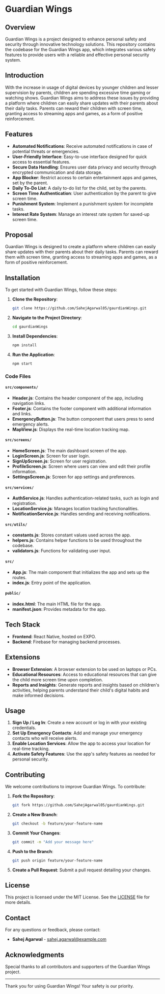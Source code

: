 # Guardian Wings

## Overview

Guardian Wings is a project designed to enhance personal safety and security through innovative technology solutions. This repository contains the codebase for the Guardian Wings app, which integrates various safety features to provide users with a reliable and effective personal security system.

## Introduction

With the increase in usage of digital devices by younger children and lesser supervision by parents, children are spending excessive time gaming or watching shows. Guardian Wings aims to address these issues by providing a platform where children can easily share updates with their parents about their daily tasks. Parents can reward their children with screen time, granting access to streaming apps and games, as a form of positive reinforcement.

## Features

- **Automated Notifications**: Receive automated notifications in case of potential threats or emergencies.
- **User-Friendly Interface**: Easy-to-use interface designed for quick access to essential features.
- **Secure Data Handling**: Ensures user data privacy and security through encrypted communication and data storage.
- **App Blocker**: Restrict access to certain entertainment apps and games, set by the parent.
- **Daily To-Do List**: A daily to-do list for the child, set by the parents.
- **Screen Time Authentication**: User authentication by the parent to give screen time.
- **Punishment System**: Implement a punishment system for incomplete tasks.
- **Interest Rate System**: Manage an interest rate system for saved-up screen time.

## Proposal

Guardian Wings is designed to create a platform where children can easily share updates with their parents about their daily tasks. Parents can reward them with screen time, granting access to streaming apps and games, as a form of positive reinforcement.

## Installation

To get started with Guardian Wings, follow these steps:

1. **Clone the Repository**:
    ```bash
    git clone https://github.com/SahejAgarwal05/gaurdianWings.git
    ```
2. **Navigate to the Project Directory**:
    ```bash
    cd gaurdianWings
    ```
3. **Install Dependencies**:
    ```bash
    npm install
    ```
4. **Run the Application**:
    ```bash
    npm start
    ```

### Code Files

#### `src/components/`

- **Header.js**: Contains the header component of the app, including navigation links.
- **Footer.js**: Contains the footer component with additional information and links.
- **EmergencyButton.js**: The button component that users press to send emergency alerts.
- **MapView.js**: Displays the real-time location tracking map.

#### `src/screens/`

- **HomeScreen.js**: The main dashboard screen of the app.
- **LoginScreen.js**: Screen for user login.
- **SignUpScreen.js**: Screen for user registration.
- **ProfileScreen.js**: Screen where users can view and edit their profile information.
- **SettingsScreen.js**: Screen for app settings and preferences.

#### `src/services/`

- **AuthService.js**: Handles authentication-related tasks, such as login and registration.
- **LocationService.js**: Manages location tracking functionalities.
- **NotificationService.js**: Handles sending and receiving notifications.

#### `src/utils/`

- **constants.js**: Stores constant values used across the app.
- **helpers.js**: Contains helper functions to be used throughout the codebase.
- **validators.js**: Functions for validating user input.

#### `src/`

- **App.js**: The main component that initializes the app and sets up the routes.
- **index.js**: Entry point of the application.

#### `public/`

- **index.html**: The main HTML file for the app.
- **manifest.json**: Provides metadata for the app.

## Tech Stack

- **Frontend**: React Native, hosted on EXPO.
- **Backend**: Firebase for managing backend processes.

## Extensions

- **Browser Extension**: A browser extension to be used on laptops or PCs.
- **Educational Resources**: Access to educational resources that can give the child more screen time upon completion.
- **Reports and Insights**: Generate reports and insights based on children's activities, helping parents understand their child's digital habits and make informed decisions.

## Usage

1. **Sign Up / Log In**: Create a new account or log in with your existing credentials.
2. **Set Up Emergency Contacts**: Add and manage your emergency contacts who will receive alerts.
3. **Enable Location Services**: Allow the app to access your location for real-time tracking.
4. **Activate Safety Features**: Use the app's safety features as needed for personal security.

## Contributing

We welcome contributions to improve Guardian Wings. To contribute:

1. **Fork the Repository**: 
    ```bash
    git fork https://github.com/SahejAgarwal05/gaurdianWings.git
    ```
2. **Create a New Branch**:
    ```bash
    git checkout -b feature/your-feature-name
    ```
3. **Commit Your Changes**:
    ```bash
    git commit -m "Add your message here"
    ```
4. **Push to the Branch**:
    ```bash
    git push origin feature/your-feature-name
    ```
5. **Create a Pull Request**: Submit a pull request detailing your changes.

## License

This project is licensed under the MIT License. See the [LICENSE](LICENSE) file for more details.

## Contact

For any questions or feedback, please contact:

- **Sahej Agarwal** - sahej.agarwal@example.com

## Acknowledgments

Special thanks to all contributors and supporters of the Guardian Wings project.

---

Thank you for using Guardian Wings! Your safety is our priority.
